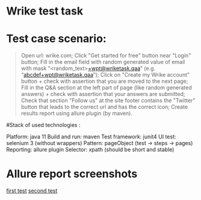 # Wrike test task

# Test case scenario:

>Open url: wrike.com;
Click "Get started for free" button near "Login" button;
Fill in the email field with random generated value of email with mask “<random_text>+wpt@wriketask.qaa” (e.g. “abcdef+wpt@wriketask.qaa”);
Click on "Create my Wrike account" button + check with assertion that you are moved to the next page;
Fill in the Q&A section at the left part of page (like random generated answers) + check with assertion that your answers are submitted;
Check that section "Follow us" at the site footer contains the "Twitter" button that leads to the correct url and has the correct icon;
Create results report using allure plugin (by maven).  

#Stack of used technologies :

Platform: java 11
Build and run: maven
Test framework: junit4
UI test: selenium 3 (without wrappers)
Pattern: pageObject (test -> steps -> pages)
Reporting: allure plugin
Selector: xpath (should be short and stable)

# Allure report screenshots
[first test](https://github.com/schwarzsword/WrikeTestTask/blob/master/Allure-report-screenshots/Allure-report-task-1.png)
[second test](https://github.com/schwarzsword/WrikeTestTask/blob/master/Allure-report-screenshots/Allure-report-task-2.png)
